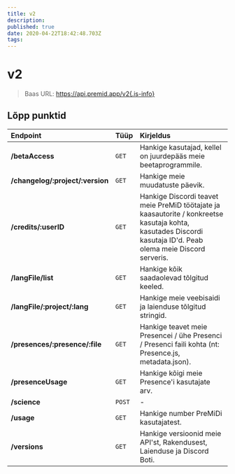 ```yaml
---
title: v2
description:
published: true
date: 2020-04-22T18:42:48.703Z
tags:
---
```


# v2

> Baas URL: https://api.premid.app/v2{.is-info}


## Lõpp punktid

<table>
  <thead>
    <tr>
      <th style="text-align:left">Endpoint</th>
      <th style="text-align:left">Tüüp</th>
      <th style="text-align:left">Kirjeldus</th>
    </tr>
  </thead>
  <tbody>
    <tr>
      <td style="text-align:left"><b>/betaAccess</b>
      </td>
      <td style="text-align:left"><code>GET</code></td>
      <td style="text-align:left">Hankige kasutajad, kellel on juurdepääs meie beetaprogrammile.</td>
    </tr>
    <tr>
      <td style="text-align:left"><b>/changelog/:project/:version</b>
      </td>
      <td style="text-align:left"><code>GET</code></td>
      <td style="text-align:left">Hankige meie muudatuste päevik.</td>
    </tr>
    <tr>
      <td style="text-align:left"><b>/credits/:userID</b>
      </td>
      <td style="text-align:left"><code>GET</code></td>
      <td style="text-align:left">Hankige Discordi teavet meie PreMiD töötajate ja kaasautorite / konkreetse kasutaja kohta, kasutades Discordi kasutaja ID'd. Peab olema meie Discord serveris.</td>
    </tr>
    <tr>
      <td style="text-align:left"><b>/langFile/list</b>
      </td>
      <td style="text-align:left"><code>GET</code></td>
      <td style="text-align:left">Hankige kõik saadaolevad tõlgitud keeled.</td>
    </tr>
    <tr>
      <td style="text-align:left"><b>/langFile/:project/:lang</b>
      </td>
      <td style="text-align:left"><code>GET</code></td>
      <td style="text-align:left">Hankige meie veebisaidi ja laienduse tõlgitud stringid.</td>
    </tr>
    <tr>
      <td style="text-align:left"><b>/presences/:presence/:file</b>
      </td>
      <td style="text-align:left"><code>GET</code></td>
      <td style="text-align:left">Hankige teavet meie Presencei / ühe Presenci / Presenci faili kohta (nt: Presence.js, metadata.json).</td>
    </tr>
    <tr>
      <td style="text-align:left"><b>/presenceUsage</b>
      </td>
      <td style="text-align:left"><code>GET</code></td>
      <td style="text-align:left">Hankige kõigi meie Presence'i kasutajate arv.</td>
    </tr>
    <tr>
      <td style="text-align:left"><b>/science</b>
      </td>
      <td style="text-align:left"><code>POST</code></td>
      <td style="text-align:left">-</td>
    </tr>
    <tr>
      <td style="text-align:left"><b>/usage</b>
      </td>
      <td style="text-align:left"><code>GET</code></td>
      <td style="text-align:left">Hankige number PreMiDi kasutajatest.</td>
    </tr>
    <tr>
      <td style="text-align:left"><b>/versions</b>
      </td>
      <td style="text-align:left"><code>GET</code></td>
      <td style="text-align:left">Hankige versioonid meie API'st, Rakendusest, Laienduse ja Discord Boti.</td>
    </tr>
  </tbody>
</table>

